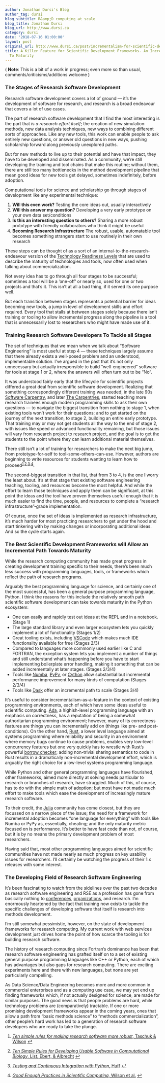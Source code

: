 ```yaml
---
author: Jonathan Dursi's Blog
author_tag: dursi
blog_subtitle: R&amp;D computing at scale
blog_title: Jonathan Dursi
blog_url: http://www.dursi.ca
category: dursi
date: '2018-07-16 01:00:00'
layout: post
original_url: http://www.dursi.ca/post/incrementalism-for-scientific-development.html
title: A Killer Feature for Scientific Development Frameworks- An Incremental Path
  To Maturity
---
```


<p>( <strong>Note</strong>: This is a bit of a work in progress; even more so than usual, comments/criticisms/additions welcome )</p>

<h3 id="the-stages-of-research-software-development">The Stages of Research Software Development</h3>

<p>Research software development covers a lot of ground — it’s the development of software for research,
and research is a broad endeavour that covers a lot of use cases.</p>

<p>The part of research software development that I find the most interesting is the part that 
<em>is a research effort itself</em>; the creation of new simulation methods, new data analysis techniques,
new ways to combining different sorts of approaches.  Like any new tools, this work
can enable people to ask entirely new questions, or answer old questions in new ways, pushing
scholarship forward along previously unexplored paths.</p>

<p>But for new methods to live up to their potential and have that impact, they have to be developed
and disseminated.  As a community, we’re still developing the training and tool chains that 
make this routine; without them, there are still too many bottlenecks in the method development
pipeline that mean good ideas for new tools get delayed, sometimes indefinitely, before adoption.</p>

<p>Computational tools for science and scholarship go through stages of development like any experimental technique:</p>

<ol>
  <li><strong>Will this even work?</strong>  Testing the core ideas out, usually interactively</li>
  <li><strong>Will this answer my question?</strong>  Developing a very early prototype on your own data set/conditions</li>
  <li><strong>Is this an interesting question to others?</strong>  Sharing a more robust prototype with friendly collaborators who think it might be useful</li>
  <li><strong>Becoming Research Infrastructure</strong> The robust, usable, automatable tool becomes something strangers start to use routinely in their own research</li>
</ol>

<p>These steps can be thought of as a sort of an internal-to-the-research-endeavour version of 
the <a href="https://en.wikipedia.org/wiki/Technology_readiness_level">Technology Readiness Levels</a> 
that are used to describe the maturity of technologies and tools, now often used when talking
about commercialization.</p>

<p>Not every idea has to go through all four stages to be successful; sometimes a tool will be a ‘one-off’
or nearly so, used for one or two projects and that’s it.  This isn’t at all a bad thing, 
if it served its one purpose well.</p>

<p>But each transition between stages represents a potential barrier for ideas becoming new tools,
a jump in level of development skills and effort required.  Every tool that stalls at between 
stages solely because there isn’t training or tooling to allow incremental progress along 
the pipeline is a tool that is unnecessarily lost to researchers who might have made use of it.</p>

<h3 id="training-research-software-developers-to-tackle-all-stages">Training Research Software Developers To Tackle all Stages</h3>

<p>The set of techniques that we mean when we talk about “Software
Engineering” is most useful at step 4 — these techniques
largely assume that there already exists a well-posed problem and
an understood, implementable solution.  I’ve argued in the past
that it’s not only unnecessary but actually irresponsible to build
“well-engineered” software for tools at stage 1 or 2,
where the answers will often turn out to be “No”.</p>

<p>It was understood fairly early that the lifecycle for scientific
projects differed a great deal from scientific software development.
Realizing that something correspondingly different training was needed, in the late 90s 
<a href="https://software-carpentry.org">Software Carpentry</a>, and later <a href="https://carpentries.org">The Carpentries</a>,
started teaching more research trainees enough modern programming skills to ask their own 
questions — to navigate the biggest transition from nothing to stage 1, when existing tools
won’t work for their questions; and to get started on the journey of the next transition, to
stage 2, building an entire early prototype.  That training may or may not get students
all the way to the end of stage 2, with issues like speed or advanced functionality remaining,
but those issues will vary from research project to research project, and the goal is to
get the students to the point where they can learn additional material themselves.</p>

<p>There still isn’t a lot of training for researchers to make the next big jump, from
prototype-for-self to tool-some-others-can-use.  However, authors are beginning to write
resources for students wanting to learn how to proceed<sup id="fnref:1"><a class="footnote" href="https://www.dursi.ca/feed.xml#fn:1" rel="footnote">1</a></sup><sup>,</sup><sup id="fnref:2"><a class="footnote" href="https://www.dursi.ca/feed.xml#fn:2" rel="footnote">2</a></sup><sup>,</sup><sup id="fnref:3"><a class="footnote" href="https://www.dursi.ca/feed.xml#fn:3" rel="footnote">3</a></sup><sup>,</sup><sup id="fnref:4"><a class="footnote" href="https://www.dursi.ca/feed.xml#fn:4" rel="footnote">4</a></sup>.</p>

<p>The second-biggest transition in that list, that from 3 to 4, is the one I worry the least
about.  It’s at that stage that existing software engineering teaching, tooling,
and resources become the most helpful.  And while the effort to learn those techniques
and apply them can be significant, at this point the ideas and the tool have proven themselves
useful enough that it is much easier to find the time, people, and resources to complete a 
“research infrastructure”-grade implementation.</p>

<p>Of course, once the set of ideas is implemented as research infrastructure, it’s
much harder for most practicing researchers to get under the hood and start 
tinkering with by making changes or incorporating additional ideas.  And so the cycle starts again.</p>

<h3 id="the-best-scientific-development-frameworks-will-allow-an-incremental-path-towards-maturity">The Best Scientific Development Frameworks will Allow an Incremental Path Towards Maturity</h3>

<p>While the research computing community has made great progress in creating development training
specific to their needs, there’s been much less success with programming languages, tools, or
frameworks which reflect the path of research programs.</p>

<p>Arguably the best programming language for science, and certainly one of the most successful, 
has been a general purpose programming language, Python.  I think the reasons for this include
the relatively smooth path scientific software development can take towards maturity in the
Python ecosystem:</p>

<ul>
  <li>One can easily and rapidly test out ideas at the REPL and in a notebook. (Stage 1)</li>
  <li>The large standard library and even larger ecosystem lets you quickly implement a lot of functionality (Stages 1/2)</li>
  <li>Great tooling exists, including <a href="https://code.visualstudio.com">VSCode</a> which makes much IDE functionality available for free (Stages 2/3)</li>
  <li>Compared to languages more commonly used earlier like C and FORTRAN, the exception system lets
you implement a number of things and still understand what’s happening before you have to start
implementing boilerplate error handling, making it something that can be added incrementally at later stages. (Stages 2/3/4)</li>
  <li>Tools like <a href="http://numba.pydata.org">Numba</a>, <a href="https://www.pypy.org">PyPy</a>, or <a href="http://cython.org">Cython</a> allow 
substantial but incremental performance improvement for many kinds of computation (Stages 2/3/4)</li>
  <li>Tools like <a href="https://www.pypy.org">Dask</a> offer an incremental path to scale (Stages 3/4)</li>
</ul>

<p>It’s useful to consider incrementalism-as-a-feature in the context
of existing programming environments, each of which have some ideas useful to
scientific computing.  <a href="http://www.ada2012.org">Ada</a>, a highish-level programming
language with an emphasis on correctness, has a reputation of being
a somewhat authoritarian programming environment; however, many of its correctness
features are things you can incrementally add on (things like pre- and post-conditions).
On the other hand, <a href="https://www.rust-lang.org/en-US/">Rust</a>, a lower level
language aimed at systems programming where reliability and security in an environment
where memory bugs continue to cause problems, enables very low-level concurrency
features but one very quickly has to wrestle with Rust’s powerful 
<a href="https://doc.rust-lang.org/1.8.0/book/references-and-borrowing.html">borrow checker</a>;
adding non-trivial sharing semantics to code in Rust results in a
dramatically non-incremental development effort, which is arguably
the right choice for a low-level systems programming language.</p>

<p>While Python and other general programming languages have flourished,
other frameworks, aimed more directly at solving needs particular
to research or branches of research, have struggled.  Much of this,
of course, has to do with the simple math of adoption; but most
have not made much effort to make tools which ease the development
of increasingly mature research software.</p>

<p>To their credit, the <a href="https://julialang.org">Julia</a> community has
come closest, but they are focussed on a narrow piece of the issue;
the need for a framework for incremental adoption becomes “one
language for everything” with tools like Numba or PyPy as,
essentially, cheating; and the only maturity metric focused on is
performance.  It’s better to have fast code than not, of course, but it is by no means
the primary development problem of most researchers.</p>

<p>Having said that, most other programming languages aimed for
scientific communities have not made nearly as much progress on key
usability issues for researchers.  I’ll certainly be watching the
progress of their 1.x releases with some interest.</p>

<h3 id="the-developing-field-of-research-software-engineering">The Developing Field of Research Software Engineering</h3>

<p>It’s been fascinating to watch from the sidelines over the past two decades
as research software engineering and RSE as a profession has gone from
basically nothing to <a href="https://rse.ac.uk/conf2018/">conferences</a>, 
<a href="https://carpentries.org">organizations</a>, and research.  I’m enormously
heartened by the fact that training now exists to tackle the specific 
challenges of developing software that itself is research into methods
development.</p>

<p>I’m still somewhat pessimistic, however, on the state of development frameworks
for research computing.  My current work with web services development
just drives home the point of how scarce the tooling is for building
research software.</p>

<p>The history of research computing since Fortran’s dominance has
been that research software engineering has grafted itself on to
a set of existing general purpose programming languages like C++
or Python, each of which has advantages but also gaps for research
computing.  There are exciting experiments here and there with new
languages, but none are yet particularly compelling.</p>

<p>As Data Science/Data Engineering becomes more and more common in
commercial enterprises and as a computing use case, we may yet end
up finding frameworks which, if not actually designed for science,
are made for similar purposes.  The good news is that people problems
are hard, while technology problems are (comparatively) tractable.
If one or more promising development frameworks appear in the coming
years, ones that allow a path from “basic methods science”
to “methods commercialization”, other people’s hard
work has led to a generation of research software developers who are ready
to take the plunge.</p>

<div class="footnotes">
  <ol>
    <li id="fn:1">
      <p><a href="http://journals.plos.org/ploscompbiol/article?id=10.1371/journal.pcbi.1005412"><em>Ten simple rules for making research software more robust</em>, Taschuk &amp; Wilson</a> <a class="reversefootnote" href="https://www.dursi.ca/feed.xml#fnref:1">&#8617;</a></p>
    </li>
    <li id="fn:2">
      <p><a href="http://journals.plos.org/ploscompbiol/article?id=10.1371/journal.pcbi.1005265"><em>Ten Simple Rules for Developing Usable Software in Computational Biology</em>, List, Ebert, &amp; Albrecht</a> <a class="reversefootnote" href="https://www.dursi.ca/feed.xml#fnref:2">&#8617;</a></p>
    </li>
    <li id="fn:3">
      <p><a href="http://katyhuff.github.io/python-testing"><em>Testing and Continuous Integration with Python</em>, Huff</a> <a class="reversefootnote" href="https://www.dursi.ca/feed.xml#fnref:3">&#8617;</a></p>
    </li>
    <li id="fn:4">
      <p><a href="https://arxiv.org/pdf/1609.00037.pdf"><em>Good Enough Practices in Scientific Computing</em>, Wilson et al.</a> <a class="reversefootnote" href="https://www.dursi.ca/feed.xml#fnref:4">&#8617;</a></p>
    </li>
  </ol>
</div>